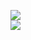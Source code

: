 [![](https://img.shields.io/badge/Made%20With-Github%20Spray-lightgrey.svg?style=for-the-badge&logo=github)](https://github.com/Annihil/github-spray#20008)  
[![](https://i.imgur.com/2DrTn0Z.gif)](https://github.com/Annihil/github-spray)